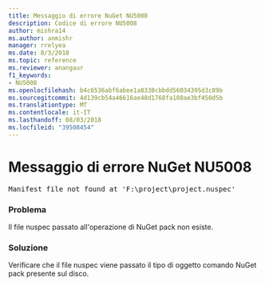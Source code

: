 ```yaml
---
title: Messaggio di errore NuGet NU5008
description: Codice di errore NU5008
author: mishra14
ms.author: anmishr
manager: rrelyea
ms.date: 8/3/2018
ms.topic: reference
ms.reviewer: anangaur
f1_keywords:
- NU5008
ms.openlocfilehash: b4c6536abf6abee1a0330cbbdd56034395d3c89b
ms.sourcegitcommit: 4d139cb54a46616ae48d1768fa108ae3bf450d5b
ms.translationtype: MT
ms.contentlocale: it-IT
ms.lasthandoff: 08/03/2018
ms.locfileid: "39508454"
---
```

# <a name="nuget-error-nu5008"></a>Messaggio di errore NuGet NU5008
<pre>Manifest file not found at 'F:\project\project.nuspec'</pre>

### <a name="issue"></a>Problema

Il file nuspec passato all'operazione di NuGet pack non esiste.


### <a name="solution"></a>Soluzione

Verificare che il file nuspec viene passato il tipo di oggetto comando NuGet pack presente sul disco.

